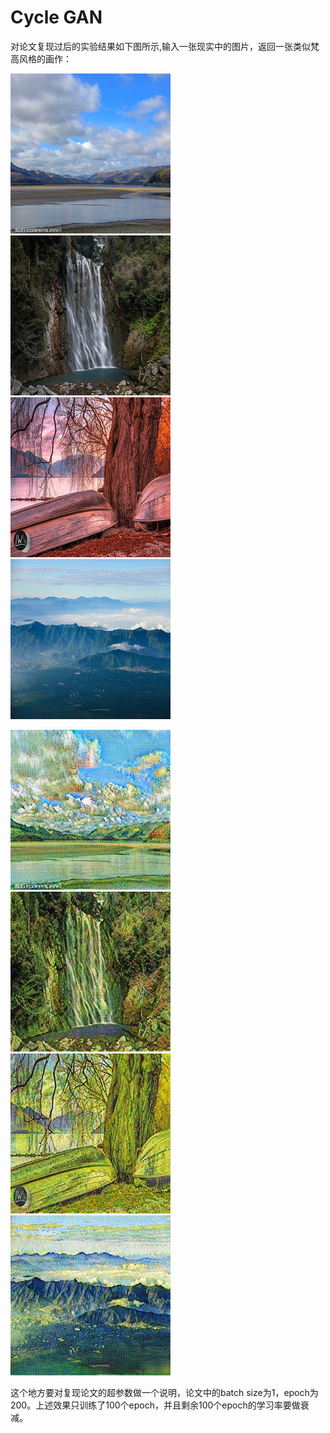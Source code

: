 # Cycle GAN 
对论文复现过后的实验结果如下图所示,输入一张现实中的图片，返回一张类似梵高风格的画作：

![real_image](evaluation/real_image.png)![real_image](evaluation/real_image3.png)![real_image](evaluation/real_image4.png)![real_image](evaluation/real_image7.png)

![van_image](evaluation/y_gen_test.png)![van_image](evaluation/y_gen_test3.png)![van_image](evaluation/y_gen_test4.png)![van_image](evaluation/y_gen_test6.png)

这个地方要对复现论文的超参数做一个说明，论文中的batch size为1，epoch为200。上述效果只训练了100个epoch，并且剩余100个epoch的学习率要做衰减。